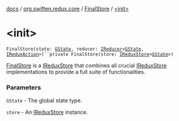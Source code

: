 [docs](../../index.md) / [org.swiften.redux.core](../index.md) / [FinalStore](index.md) / [&lt;init&gt;](./-init-.md)

# &lt;init&gt;

`FinalStore(state: `[`GState`](index.md#GState)`, reducer: `[`IReducer`](../-i-reducer.md)`<`[`GState`](index.md#GState)`, `[`IReduxAction`](../-i-redux-action.md)`>)``private FinalStore(store: `[`IReduxStore`](../-i-redux-store.md)`<`[`GState`](index.md#GState)`>)`

[FinalStore](index.md) is a [IReduxStore](../-i-redux-store.md) that combines all crucial [IReduxStore](../-i-redux-store.md) implementations to
provide a full suite of functionalities.

### Parameters

`GState` - The global state type.

`store` - An [IReduxStore](../-i-redux-store.md) instance.